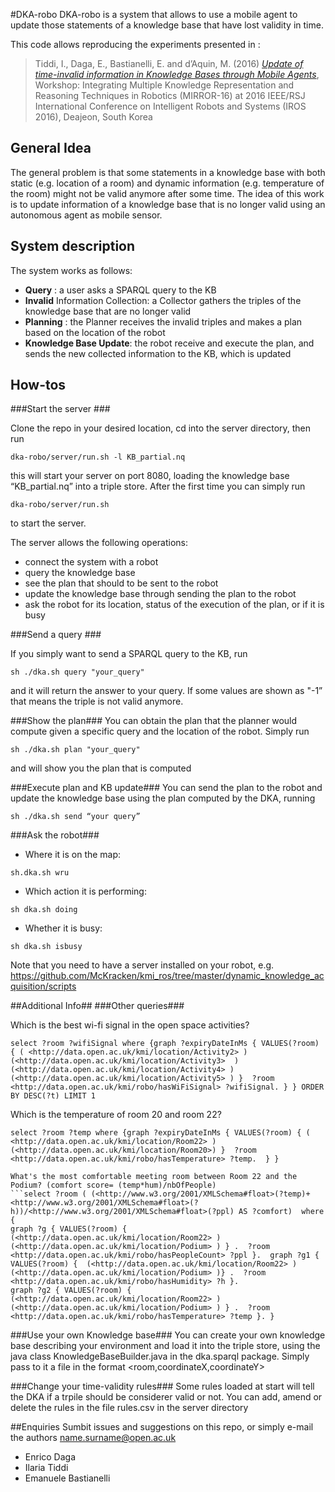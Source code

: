 #DKA-robo
DKA-robo is a system that allows to use a mobile agent to update those statements of a knowledge base that have lost validity in time.

This code allows reproducing the experiments presented in : 
> Tiddi, I., Daga, E., Bastianelli, E. and d’Aquin, M. (2016) [*Update of time-invalid information in Knowledge Bases through Mobile Agents*](http://aass.oru.se/Agora/MIRROR-2016/papers/MIRROR16_paper_2.pdf), Workshop: Integrating Multiple Knowledge Representation and Reasoning Techniques in Robotics (MIRROR-16) at 2016 IEEE/RSJ International Conference on Intelligent Robots and Systems (IROS 2016), Deajeon, South Korea  


## General Idea ##
The general problem is that some statements in a knowledge base with both static (e.g. location of a room) and dynamic information (e.g. temperature of the room) might not be valid anymore after some time. The idea of this work is to update information of a knowledge base that is no longer valid using an autonomous agent as mobile sensor.

## System description ##
The system works as follows:
- **Query** : a user asks a SPARQL query to the KB 
- **Invalid** Information Collection: a Collector gathers the triples of the knowledge base that are no longer valid 
- **Planning** : the Planner receives the invalid triples and makes a plan based on the location of the robot
- **Knowledge Base Update**: the robot receive and execute the plan, and sends the new collected information to the KB, which is updated

## How-tos ##

###Start the server ###

Clone the repo in your desired location, cd into the server directory, then run

```
dka-robo/server/run.sh -l KB_partial.nq
```

this will start your server on port 8080, loading the knowledge base “KB_partial.nq” into a triple store. After the first time you can simply run 

```
dka-robo/server/run.sh 
```
to start the server. 

The server allows the following operations:
- connect the system with a robot
- query the knowledge base
- see the plan that should to be sent to the robot
- update the knowledge base through sending the plan to the robot
- ask the robot for its location, status of the execution of the plan, or if it is busy

###Send a query ###

If you simply want to send a SPARQL query to the KB, run
```
sh ./dka.sh query "your_query"
```
and it will return the answer to your query. If some values are shown as "-1” that means the triple is not valid anymore.

###Show the plan###
You can obtain the plan that the planner would compute given a specific query and the location of the robot. Simply run
```
sh ./dka.sh plan "your_query"
```
and will show you  the plan that is computed 

###Execute plan and KB update###
You can send the plan to the robot and update the knowledge base using the plan computed by the DKA, running 
```
sh ./dka.sh send “your query”
```
###Ask the robot###
-  Where it is on the map: 
```
sh.dka.sh wru
```
-  Which action it is performing:
```
sh dka.sh doing
``` 
-  Whether it is busy: 
```
sh dka.sh isbusy
```
Note that you need to have a server installed on your robot, e.g. https://github.com/McKracken/kmi_ros/tree/master/dynamic_knowledge_acquisition/scripts

##Additional Info##
###Other queries###

Which is the best wi-fi signal in the open space activities?
```
select ?room ?wifiSignal where {graph ?expiryDateInMs { VALUES(?room) { ( <http://data.open.ac.uk/kmi/location/Activity2> ) (<http://data.open.ac.uk/kmi/location/Activity3>  )(<http://data.open.ac.uk/kmi/location/Activity4> ) (<http://data.open.ac.uk/kmi/location/Activity5> ) }  ?room <http://data.open.ac.uk/kmi/robo/hasWiFiSignal> ?wifiSignal. } } ORDER BY DESC(?t) LIMIT 1
```

Which is the temperature of room 20 and room 22?
```
select ?room ?temp where {graph ?expiryDateInMs { VALUES(?room) { ( <http://data.open.ac.uk/kmi/location/Room22> ) (<http://data.open.ac.uk/kmi/location/Room20>) }  ?room <http://data.open.ac.uk/kmi/robo/hasTemperature> ?temp.  } }

What's the most comfortable meeting room between Room 22 and the Podium? (comfort score= (temp*hum)/nbOfPeople) 
```select ?room ( (<http://www.w3.org/2001/XMLSchema#float>(?temp)+<http://www.w3.org/2001/XMLSchema#float>(?h))/<http://www.w3.org/2001/XMLSchema#float>(?ppl) AS ?comfort)  where {
graph ?g { VALUES(?room) {  (<http://data.open.ac.uk/kmi/location/Room22> ) (<http://data.open.ac.uk/kmi/location/Podium> ) } .  ?room <http://data.open.ac.uk/kmi/robo/hasPeopleCount> ?ppl }.  graph ?g1 { VALUES(?room) {  (<http://data.open.ac.uk/kmi/location/Room22> ) (<http://data.open.ac.uk/kmi/location/Podium> )} .  ?room <http://data.open.ac.uk/kmi/robo/hasHumidity> ?h }.
graph ?g2 { VALUES(?room) {  (<http://data.open.ac.uk/kmi/location/Room22> ) (<http://data.open.ac.uk/kmi/location/Podium> ) } .  ?room <http://data.open.ac.uk/kmi/robo/hasTemperature> ?temp }. }
```

###Use your own Knowledge base###
You can create your own knowledge base describing your environment and load it into the triple store, using the java class KnowledgeBaseBuilder.java in the dka.sparql package. Simply pass to it a file in the format  <room,coordinateX,coordinateY>

###Change your time-validity rules###
Some rules loaded at start will tell the DKA if a trpile should be considerer valid or not. You can add, amend or delete the rules in the file rules.csv in the server directory

##Enquiries
Sumbit issues and suggestions on this repo, or simply e-mail the authors name.surname@open.ac.uk
- Enrico Daga
- Ilaria Tiddi
- Emanuele Bastianelli
